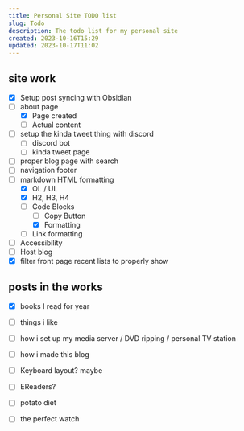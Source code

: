 ```yaml
---
title: Personal Site TODO list
slug: Todo
description: The todo list for my personal site
created: 2023-10-16T15:29
updated: 2023-10-17T11:02
---
```

## site work
- [x]  Setup post syncing with Obsidian
- [ ] about page
	- [x] Page created
	- [ ] Actual content
- [ ] setup the kinda tweet thing with discord
	- [ ] discord bot
	- [ ] kinda tweet page
- [ ] proper blog page with search
- [ ] navigation footer
- [ ] markdown HTML formatting
	- [x] OL / UL
	- [x] H2, H3, H4
	- [ ] Code Blocks
		- [ ] Copy Button
		- [x] Formatting
	- [ ] Link formatting
- [ ] Accessibility
- [ ] Host blog
- [x] filter front page recent lists to properly show

## posts in the works
- [x] books I read for year
- [ ] things i like
- [ ] how i set up my media server / DVD ripping / personal TV station
- [ ] how i made this blog
- [ ] Keyboard layout? maybe
- [ ] EReaders?
- [ ] potato diet
- [ ] the perfect watch

